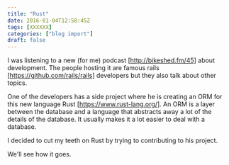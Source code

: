 ```yaml
---
title: "Rust"
date: 2016-01-04T12:58:45Z
tags: [XXXXXX]
categories: ["blog import"]
draft: false
---
```

 
I was listening to a new (for me) podcast [http://bikeshed.fm/45] about
development. The people hosting it are famous rails
[https://github.com/rails/rails] developers but they also talk about other
topics.

One of the developers has a side project where he is creating an ORM for this
new language Rust [https://www.rust-lang.org/]. An ORM is a layer between the
database and a language that abstracts away a lot of the details of the
database. It usually makes it a lot easier to deal with a database.

I decided to cut my teeth on Rust by trying to contributing to his project.

We'll see how it goes.
